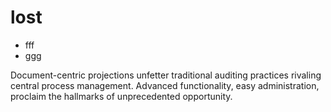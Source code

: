 # lost

* fff
* ggg


Document-centric projections unfetter traditional auditing practices rivaling central process management. Advanced functionality, easy administration, proclaim the hallmarks of unprecedented opportunity.